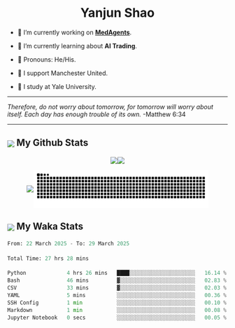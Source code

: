 

<h1 align="center">Yanjun Shao</h1>

- 🐒 I’m currently working on **[MedAgents](https://github.com/gersteinlab/MedAgents)**.

- 🦧 I’m currently learning about **AI Trading**.

- 🦍 Pronouns: He/His.

- 👹 I support Manchester United.

- 🐶 I study at Yale University.

---

<i> Therefore, do not worry about tomorrow, for tomorrow will worry about itself. Each day has enough trouble of its own. </i> -Matthew 6:34

---

<h2><img src="https://emojis.slackmojis.com/emojis/images/1579216111/7550/pikachu_wave.gif?1579216111" align="center" width="28" /> My Github Stats</h2>

<p align="center"><img align="center" src = "https://github-readme-stats.vercel.app/api?username=super-dainiu&show_icons=true&count_private=true&theme=tokyonight&hide=issues&line_height=30" width="400px"><img align="center" src = "https://github-readme-streak-stats.herokuapp.com/?user=super-dainiu&theme=tokyonight" width="400px"></p>

<p align="center"><img align="center" width="400px" src="https://github-readme-stats.vercel.app/api/top-langs/?username=super-dainiu&layout=compact&theme=tokyonight&hide=html,tex,jupyter%20notebook"><img align="center" width="400px" src="https://github.com/super-dainiu/super-dainiu/blob/output/github-contribution-grid-snake.svg"></p>

<h2><img src="https://emojis.slackmojis.com/emojis/images/1579216111/7550/pikachu_wave.gif?1579216111" align="center" width="28" /> My Waka Stats</h2>

<!--START_SECTION:waka-->

```python
From: 22 March 2025 - To: 29 March 2025

Total Time: 27 hrs 28 mins

Python             4 hrs 26 mins   ████░░░░░░░░░░░░░░░░░░░░░   16.14 %
Bash               46 mins         ▓░░░░░░░░░░░░░░░░░░░░░░░░   02.83 %
CSV                33 mins         ▓░░░░░░░░░░░░░░░░░░░░░░░░   02.03 %
YAML               5 mins          ░░░░░░░░░░░░░░░░░░░░░░░░░   00.36 %
SSH Config         1 min           ░░░░░░░░░░░░░░░░░░░░░░░░░   00.10 %
Markdown           1 min           ░░░░░░░░░░░░░░░░░░░░░░░░░   00.08 %
Jupyter Notebook   0 secs          ░░░░░░░░░░░░░░░░░░░░░░░░░   00.05 %
```

<!--END_SECTION:waka-->
